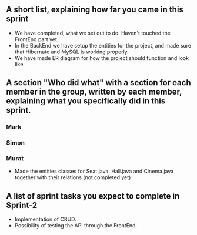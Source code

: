 ## A short list, explaining how far you came in this sprint
* We have completed, what we set out to do. Haven't touched the FrontEnd part yet.
* In the BackEnd we have setup the entities for the project, and made sure that Hibernate and MySQL is working properly.
* We have made ER diagram for how the project should function and look like.

## A section "Who did what" with a section for each member in the group, written by each member, explaining what you specifically did in this sprint.
### Mark

### Simon

### Murat
* Made the entities classes for Seat.java, Hall.java and Cinema.java together with their relations (not completed yet)

## A list of sprint tasks you expect to complete in Sprint-2
* Implementation of CRUD.
* Possibility of testing the API through the FrontEnd.